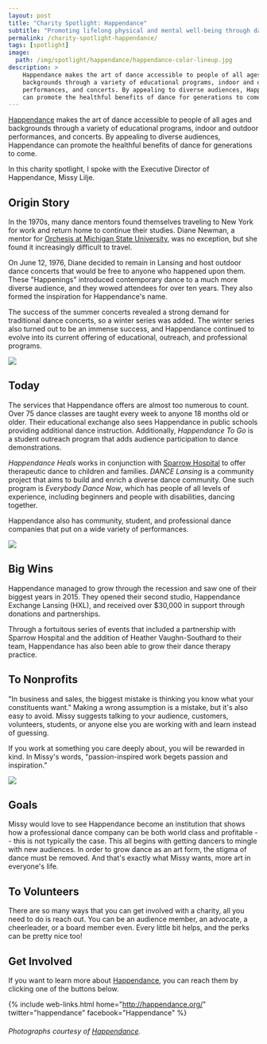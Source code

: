 ```yaml
---
layout: post
title: "Charity Spotlight: Happendance"
subtitle: "Promoting lifelong physical and mental well-being through dance education and performances."
permalink: /charity-spotlight-happendance/
tags: [spotlight]
image:
  path: /img/spotlight/happendance/happendance-color-lineup.jpg
description: >
    Happendance makes the art of dance accessible to people of all ages and
    backgrounds through a variety of educational programs, indoor and outdoor
    performances, and concerts. By appealing to diverse audiences, Happendance
    can promote the healthful benefits of dance for generations to come.
---
```


[Happendance][1] makes the art of dance accessible to people of all ages and backgrounds through a variety of educational programs, indoor and outdoor performances, and concerts. By appealing to diverse audiences, Happendance can promote the healthful benefits of dance for generations to come.

In this charity spotlight, I spoke with the Executive Director of Happendance, Missy Lilje.

## Origin Story

In the 1970s, many dance mentors found themselves traveling to New York for work and return home to continue their studies. Diane Newman, a mentor for [Orchesis at Michigan State University][4], was no exception, but she found it increasingly difficult to travel.

On June 12, 1976, Diane decided to remain in Lansing and host outdoor dance concerts that would be free to anyone who happened upon them. These "Happenings" introduced contemporary dance to a much more diverse audience, and they wowed attendees for over ten years. They also formed the inspiration for Happendance's name.

The success of the summer concerts revealed a strong demand for traditional dance concerts, so a winter series was added. The winter series also turned out to be an immense success, and Happendance continued to evolve into its current offering of educational, outreach, and professional programs.

![][7]

## Today

The services that Happendance offers are almost too numerous to count. Over 75 dance classes are taught every week to anyone 18 months old or older. Their educational exchange also sees Happendance in public schools providing additional dance instruction. Additionally, *Happendance To Go* is a student outreach program that adds audience participation to dance demonstrations.

*Happendance Heals* works in conjunction with [Sparrow Hospital][3] to offer therapeutic dance to children and families. *DANCE Lansing* is a community project that aims to build and enrich a diverse dance community. One such program is *Everybody Dance Now*, which has people of all levels of experience, including beginners and people with disabilities, dancing together.

Happendance also has community, student, and professional dance companies that put on a wide variety of performances.

![][6]

## Big Wins

Happendance managed to grow through the recession and saw one of their biggest years in 2015. They opened their second studio, Happendance Exchange Lansing (HXL), and received over $30,000 in support through donations and partnerships.

Through a fortuitous series of events that included a partnership with Sparrow Hospital and the addition of Heather Vaughn-Southard to their team, Happendance has also been able to grow their dance therapy practice.

## To Nonprofits

"In business and sales, the biggest mistake is thinking you know what your constituents want." Making a wrong assumption is a mistake, but it's also easy to avoid. Missy suggests talking to your audience, customers, volunteers, students, or anyone else you are working with and learn instead of guessing.

If you work at something you care deeply about, you will be rewarded in kind. In Missy's words, "passion-inspired work begets passion and inspiration."

![][5]

## Goals

Missy would love to see Happendance become an institution that shows how a professional dance company can be both world class and profitable -- this is not typically the case. This all begins with getting dancers to mingle with new audiences. In order to grow dance as an art form, the stigma of dance must be removed. And that's exactly what Missy wants, more art in everyone's life.

## To Volunteers

There are so many ways that you can get involved with a charity, all you need to do is reach out. You can be an audience member, an advocate, a cheerleader, or a board member even. Every little bit helps, and the perks can be pretty nice too!

## Get Involved

If you want to learn more about [Happendance][1], you can reach them by clicking one of the buttons below.

{% include web-links.html home="http://happendance.org/" twitter="happendance" facebook="Happendance" %}

###### Photographs courtesy of [Happendance][2].



[1]: http://happendance.org/ "Happendance Homepage"
[2]: https://www.facebook.com/Happendance "Happendance on Facebook"
[3]: http://www.sparrow.org/ "Sparrow Hospital Homepage"
[4]: https://www.msu.edu/~dancemsu/DanceMSU/Orchesis.html "Orchesis MSU Homepage"
[5]: /img/spotlight/happendance/happendance-color-lineup.jpg
[6]: /img/spotlight/happendance/happendance-all-ages.jpg
[7]: /img/spotlight/happendance/happendance-outdoor.jpg
